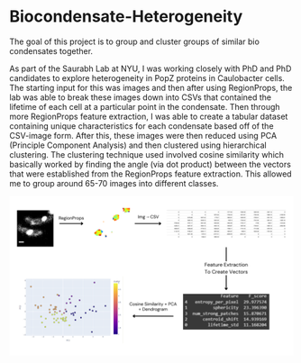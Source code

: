 # Biocondensate-Heterogeneity
The goal of this project is to group and cluster groups of similar bio condensates together. 

As part of the Saurabh Lab at NYU, I was working closely with PhD and PhD candidates to explore heterogeneity in PopZ proteins in Caulobacter cells. The starting input for this was images and then after using RegionProps, the lab was able to break these images down into CSVs that contained the lifetime of each cell at a particular point in the condensate. Then through more RegionProps feature extraction, I was able to create a tabular dataset containing unique characteristics for each condensate based off of the CSV-image form. After this, these images were then reduced using PCA (Principle Component Analysis) and then clustered using hierarchical clustering. The clustering technique used involved cosine similarity which basically worked by finding the angle (via dot product) between the vectors that were established from the RegionProps feature extraction. This allowed me to group around 65-70 images into different classes.  

![Diagram](diagram)
